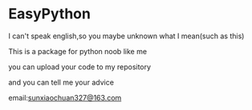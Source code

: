 # EasyPython

I can't speak english,so you maybe unknown what I mean(such as this)

This is a package for python noob like me

you can upload your code to my repository

and you can tell me your advice

email:sunxiaochuan327@163.com
